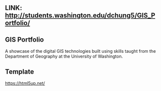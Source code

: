 ## LINK: http://students.washington.edu/dchung5/GIS_Portfolio/

## GIS Portfolio
A showcase of the digital GIS technologies built using skills taught from the Department of Geography at the University of Washington.

## Template
https://html5up.net/
